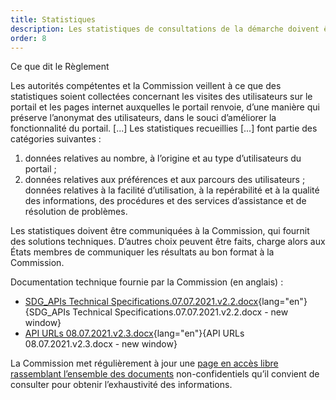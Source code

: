 ```yaml
---
title: Statistiques
description: Les statistiques de consultations de la démarche doivent être collectées et communiquées à la Commission européenne.
order: 8
---
```


<div class="fr-callout"> 
<p class="fr-callout__title">Ce que dit le Règlement</p> 
<p class="fr-callout__text">Les autorités compétentes et la Commission veillent à ce que des statistiques soient collectées concernant les visites des utilisateurs sur le portail et les pages internet auxquelles le portail renvoie, d’une manière qui préserve l’anonymat des utilisateurs, dans le souci d’améliorer la fonctionnalité du portail. [...] Les statistiques recueillies [...] font partie des catégories suivantes :</p>
	<ol>
<li>données relatives au nombre, à l’origine et au type d’utilisateurs du portail ;</li>
<li>données relatives aux préférences et aux parcours des utilisateurs ;</li>
données relatives à la facilité d’utilisation, à la repérabilité et à la qualité des informations, des procédures et des services d’assistance et de résolution de problèmes.</li></ol>
</div> 

Les statistiques doivent être communiquées à la Commission, qui fournit des solutions techniques. D’autres choix peuvent être faits, charge alors aux États membres de communiquer les résultats au bon format à la Commission.

Documentation technique fournie par la Commission (en anglais) :
* [SDG_APIs Technical Specifications.07.07.2021.v2.2.docx](https://github.com/DISIC/design.numerique.gouv.fr/files/7856425/SDG_APIs.Technical.Specifications.07.07.2021.v2.2.docx){lang="en"}{SDG_APIs Technical Specifications.07.07.2021.v2.2.docx - new window}
* [API URLs 08.07.2021.v2.3.docx](https://github.com/DISIC/design.numerique.gouv.fr/files/7856427/API.URLs.08.07.2021.v2.3.docx){lang="en"}{API URLs 08.07.2021.v2.3.docx - new window}

La Commission met régulièrement à jour une [page en accès libre rassemblant l’ensemble des documents](https://ec.europa.eu/growth/single-digital-gateway-requirements_en) non-confidentiels qu’il convient de consulter pour obtenir l’exhaustivité des informations.
